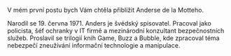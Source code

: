 ﻿V mém první postu bych Vám chtěla přiblížit Anderse de la Motteho.

Narodil se 19. června 1971. Anders je švédský spisovatel. Pracoval jako policista, šéf ochranky v IT firmě a mezinárodní konzultant bezpečnostních služeb. 
Proslavil se trilogií knih Game, Buzz a Bubble, kde zpracoval téma nebezpečí zneužívání informační technologie a manipulace.

<a data-pin-do="embedPin" data-pin-lang="cs" href="https://cz.pinterest.com/pin/566749934335593020/"></a>
<script async defer src="//assets.pinterest.com/js/pinit.js"></script>
